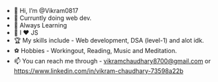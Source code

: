 - 👋 Hi, I’m @Vikram0817
- 👀 Curruntly doing web dev.
- 🌱 Always Learning
- 💞️ I ❤️ JS
- 🏆 My skills include - Web development, DSA (level-1) and alot idk.
- ⚽ Hobbies - Workingout, Reading, Music and Meditation.
- 📫 You can reach me through - vikramchaudhary8700@gmail.com or https://www.linkedin.com/in/vikram-chaudhary-73598a22b
